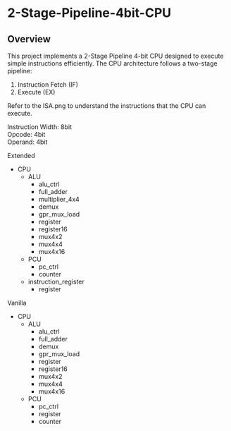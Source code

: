 # 2-Stage-Pipeline-4bit-CPU

## Overview  

This project implements a 2-Stage Pipeline 4-bit CPU designed to execute simple instructions efficiently. The CPU architecture follows a two-stage pipeline:  

1. Instruction Fetch (IF)  
2. Execute (EX)  

Refer to the ISA.png to understand the instructions that the CPU can execute.  

Instruction Width: 8bit  
Opcode: 4bit  
Operand: 4bit  

Extended  
- CPU
  - ALU
    - alu_ctrl
    - full_adder
    - multiplier_4x4
    - demux
    - gpr_mux_load
    - register
    - register16
    - mux4x2
    - mux4x4
    - mux4x16
  - PCU
    - pc_ctrl
    - counter
  - instruction_register
    - register

Vanilla  
- CPU
  - ALU
    - alu_ctrl
    - full_adder
    - demux
    - gpr_mux_load
    - register
    - register16
    - mux4x2
    - mux4x4
    - mux4x16
  - PCU
    - pc_ctrl
    - register
    - counter  
